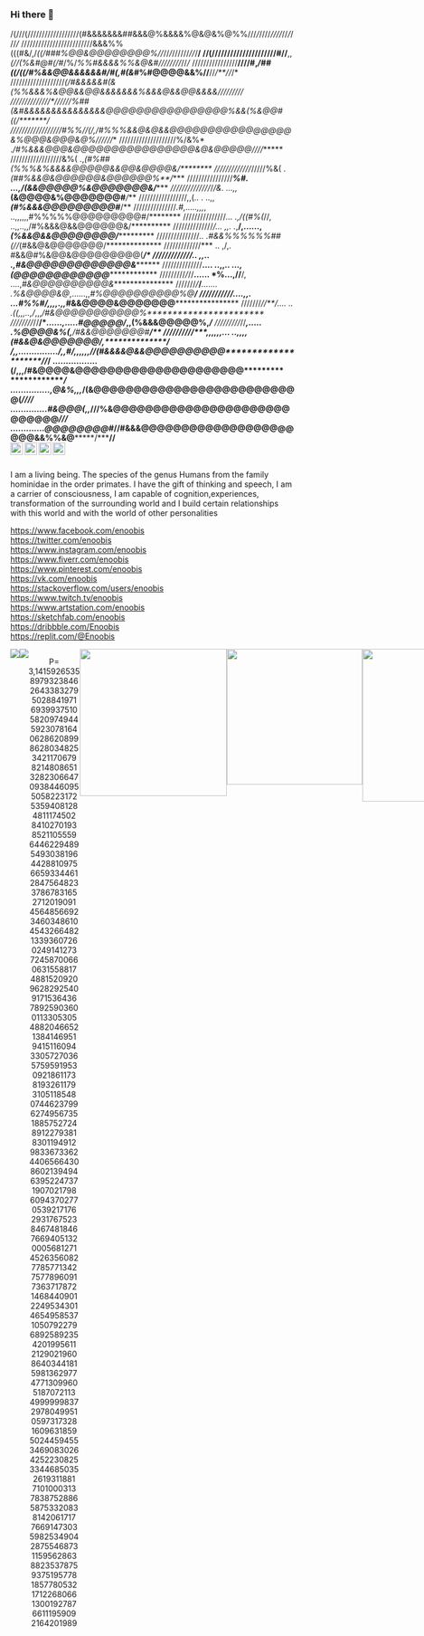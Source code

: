 
### Hi there 👋

<!--
**electro-none/electro-none** is a ✨ _special_ ✨ repository because its `README.md` (this file) appears on your GitHub profile.

Here are some ideas to get you started:

- 🔭 I’m currently working on ...
- 🌱 I’m currently learning ...
- 👯 I’m looking to collaborate on ...
- 🤔 I’m looking for help with ...
- 💬 Ask me about ...
- 📫 How to reach me: ...
- 😄 Pronouns: ...
- ⚡ Fun fact: ...
-->
/(///(//////////////////(#&&&&&&&##&&&@%&&&&%@&@&%@%%///*/*////*////*//*/*///*/*
/////////////////////////&&&%%(((#&/,/*((/###%@@&@@@@@@@@%//*//*/*//////*//*/**/
//(/////////////////////#//**,,*(//(%&#@#(/#*/%/*%%#&&&&%%&@&#//***///*///*//*/*
////////////////**////#,*/##((/((/#%&&@@&&&&&&#/#(,#(&*#%#@@@@&&%//**//*/**//*/*
///////////////////***(/#&&&&&#(&(%%&&&%&@@&&@@&&&&&&&%&&&@&&@@&&&&*/////*///**/
//////////////*//////%##(&#&&&&&&&&&&&&&&&@@@@@@@@@@@@@@@@%&&(%&@@#((**/*******/
//////////////////**#%%//(/,*/#%%%&&@&@&&@@@@@@@@@@@@@@@@&%@@@&@@@&@%/*//**///**
////////////////////%/&%*         .*/#%&&&@@@&@@@@@@@@@@@@@@@@&@&@@@@@////******
//////////*/*///////&%(               .,*(#%##(%%%&%&&&&@@@@@&&@@&@@@@&/********
/////////////*/////%&(                           .*(##%&&@&@@@@@@&@@@@@@%**/****
////////////////***%#.                            ...,/(&&@@@@@%&@@@@@@@&/******
*//////////////*/*/&.                            ...,,***(&@@@@&%@@@@@@@#***/***
/////////////////,,(.. .                       ..,,*****(#%&&&@@@@@@@@@#*****/**
///////////////*.#,.....,,,*,                  ..,,,,,,#%%%%%@@@@@@@@@#/********
///////////////*... .,/((#%(*//,             ..,,..,,/#%&&&@&&@@@@@@&/**********
//////////////*/...          ,,.     .*,**/,......,*(%&&@&&@@@@@@@@/************
///////////////*..                  .#&&%%%%%%##(//*(#&&@&@@@@@@@/**************
/////////////*** ..                ,/,.     #&&@#%&@@&@@@@@@@@@(**************/*
/////////////***..                ,*,..     .,***#&@@@@@@@@@@@@@&***************
//////////////**....            ..,,*..         ...,(@@@@@@@@@@@@***************
/////////*/*//**......    *%...,//**/,       ....,*#&@@@@@@@@@@&****************
///////*/***/***.......     .%&@@@@&@*,......,,*#%@@@@@@@@@@%@***************/**
//////////*/****....,,*.    ...*#%%#/,,,,.,,*#&&@@@@&@@@@@@@********************
///////*//**/****.... .. .((*,,,..,*/*,,,*/#&@@@@@@@@@@@%***********************
////////*//**/****......*,.....*#@@@@@/*,,(%&&&@@@@@%********,************/*****
/////////*//******,..... .*%@@@@&%(**,**/#&&@@@@@@@#*************************/**
//////////*****,,,,,,...     ..,,,,**(#&&@&@@@@@@@/*******,*****************/***
/,,.............../,,*#/,,,,,,*//(#&&&&@&&@@@@@@@@@@********************/****/*/
.................(/,,,**/#&@@@@&@@@@@@@@@@@@@@@@@@@@@**************************/
...............,@&%,,,***/(&@@@@@@@@@@@@@@@@@@@@@@@@@@(*******************/*/*//
..............#&@@@(,,*///%&@@@@@@@@@@@@@@@@@@@@@@@@@@@@******************/**//*
.............@@@@@@@@#*//#&&&@@@@@@@@@@@@@@@@@@@@@@&&%%&@*************/*****//**                                                                                                                                                            
<a href="https://www.youtube.com/channel/UCOqTa0ko06PfgayD_5ZbWTw">
  <img align="left" alt="enoobis - Youtube" width="22px" src="https://cdn.jsdelivr.net/npm/simple-icons@v3/icons/youtube.svg"/>
</a>
<a href="https://www.instagram.com/enoobis/?hl=ru">
  <img align="left" alt="enoobis - Instagram" width="22px" src="https://cdn.jsdelivr.net/npm/simple-icons@v3/icons/instagram.svg"/>
</a>
<a href="https://twitter.com/s00fler">
  <img align="left" alt="enoobis - Twitter" width="22px" src="https://cdn.jsdelivr.net/npm/simple-icons@v3/icons/twitter.svg"/>
</a>
<a href="https://www.facebook.com/enoobis">
  <img align="left" alt="enoobis - Facebook" width="22px" src="https://cdn.jsdelivr.net/npm/simple-icons@v3/icons/facebook.svg"/>
</a>
<br />
<br />

I am a living being. The species of the genus Humans from the family hominidae in the order primates. I have the gift of thinking and speech, I am a carrier of consciousness, I am capable of cognition,experiences, transformation of the surrounding world and I build certain relationships with this world and with the world of other personalities


https://www.facebook.com/enoobis
<br />
https://twitter.com/enoobis
<br />
https://www.instagram.com/enoobis
<br />
https://www.fiverr.com/enoobis
<br />
https://www.pinterest.com/enoobis
<br />
https://vk.com/enoobis
<br />
https://stackoverflow.com/users/enoobis
<br />
https://www.twitch.tv/enoobis
<br />
https://www.artstation.com/enoobis
<br />
https://sketchfab.com/enoobis
<br />
https://dribbble.com/Enoobis
<br />
https://replit.com/@Enoobis
<br />
<div align="center">
  <div style="display: flex;">
    <img src="https://github-readme-stats.vercel.app/api/top-langs/?username=Enoobis&layout=compact&show_icons=true&title_color=ffffff&icon_color=34abeb&text_color=daf7dc&bg_color=151515" style="vertical-align: top;" />
    <img src="https://github-readme-stats.vercel.app/api?username=Enoobis&show_icons=true&title_color=ffffff&icon_color=34abeb&text_color=daf7dc&bg_color=151515" />
    

P= 3,1415926535 8979323846 2643383279 5028841971 6939937510 5820974944 5923078164 0628620899 8628034825 3421170679 8214808651 3282306647 0938446095 5058223172 5359408128 4811174502 8410270193 8521105559 6446229489 5493038196 4428810975 6659334461 2847564823 3786783165 2712019091 4564856692 3460348610 4543266482 1339360726 0249141273 7245870066 0631558817 4881520920 9628292540 9171536436 7892590360 0113305305 4882046652 1384146951 9415116094 3305727036 5759591953 0921861173 8193261179 3105118548 0744623799 6274956735 1885752724 8912279381 8301194912 9833673362 4406566430 8602139494 6395224737 1907021798 6094370277 0539217176 2931767523 8467481846 7669405132 0005681271 4526356082 7785771342 7577896091 7363717872 1468440901 2249534301 4654958537 1050792279 6892589235 4201995611 2129021960 8640344181 5981362977 4771309960 5187072113 4999999837 2978049951 0597317328 1609631859 5024459455 3469083026 4252230825 3344685035 2619311881 7101000313 7838752886 5875332083 8142061717 7669147303 5982534904 2875546873 1159562863 8823537875 9375195778 1857780532 1712268066 1300192787 6611195909 2164201989</p>
</p>
<img  name="img" src="https://steamuserimages-a.akamaihd.net/ugc/439488240801501050/05E28E07F136266CD687DFC1A52CC3D5914797DD/" width="260" > 
<img name="img" src="https://user-images.githubusercontent.com/62465404/117016308-63c8fe80-ad14-11eb-8436-d7a05891f1af.gif" width="240">
<img src="https://user-images.githubusercontent.com/62465404/117102591-738b2600-ad9a-11eb-80cb-7270f47f72c7.png" width="270" >
<br>



